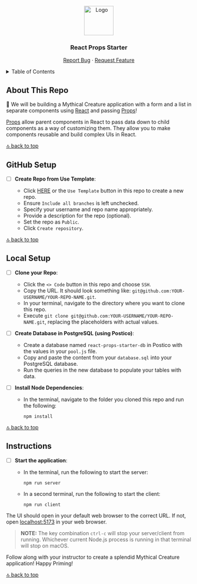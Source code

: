 <a name="react-props-starter"></a>

<div align="center">
  <a href="https://github.com/PrimeAcademy/react-props-starter">
    <img src="https://avatars.githubusercontent.com/u/9360728?s=200&v=4" alt="Logo" width="80" height="80">
  </a>
  <h3>React Props Starter</h3>
  <p>
    <a href="https://github.com/PrimeAcademy/react-props-starter/issues">Report Bug</a>
    ·
    <a href="https://github.com/PrimeAcademy/react-props-starter/issues">Request Feature</a>
  </p>
</div>

<details>
  <summary>Table of Contents</summary>
  <ul>
    <li>
      <a href="#about-this-repo">About This Repo</a>
    </li>
    <li>
      <a href="#github-setup">GitHub Setup</a>
    </li>
    <li><a href="#local-setup">Local Setup</a></li>
    <li><a href="#instructions">Instructions</a></li>
  </ul>
</details>

## About This Repo

👹 We will be building a Mythical Creature application with a form and a list in separate components using [React](https://react.dev/) and passing [Props](https://react.dev/learn/passing-props-to-a-component)!

[Props](https://react.dev/learn/passing-props-to-a-component) allow parent components in React to pass data down to child components as a way of customizing them. They allow you to make components reusable and build complex UIs in React.

[🔝 back to top](#react-props-starter)

## GitHub Setup

- [ ] **Create Repo from Use Template**:
  
  - Click [HERE](https://github.com/new?template_name=react-props-starter&template_owner=prime-digital-academy) or the `Use Template` button in this repo to create a new repo.
  - Ensure `Include all branches` is left unchecked.
  - Specify your username and repo name appropriately.
  - Provide a description for the repo (optional).
  - Set the repo as `Public`.
  - Click `Create repository`.

[🔝 back to top](#react-props-starter)

## Local Setup

- [ ] **Clone your Repo**:

  - Click the `<> Code` button in this repo and choose `SSH`.
  - Copy the URL. It should look something like: `git@github.com:YOUR-USERNAME/YOUR-REPO-NAME.git`.
  - In your terminal, navigate to the directory where you want to clone this repo.
  - Execute `git clone git@github.com:YOUR-USERNAME/YOUR-REPO-NAME.git`, replacing the placeholders with actual values.

- [ ] **Create Database in PostgreSQL (using Postico)**:

  - Create a database named `react-props-starter-db` in Postico with the values in your `pool.js` file.
  - Copy and paste the content from your `database.sql` into your PostgreSQL database.
  - Run the queries in the new database to populate your tables with data.

- [ ] **Install Node Dependencies**:

  - In the terminal, navigate to the folder you cloned this repo and run the following:

    ```shell
    npm install
    ```

[🔝 back to top](#react-props-starter)

## Instructions

- [ ] **Start the application**:

  - In the terminal, run the following to start the server:
  
    ```shell
    npm run server
    ```

  - In a second terminal, run the following to start the client:

    ```shell
    npm run client
    ```

The UI should open in your default web browser to the correct URL. If not, open [localhost:5173](http://localhost:5173) in your web browser.

> **NOTE:** The key combination `ctrl-c` will stop your server/client from running. Whichever current Node.js process is running in that terminal will stop on macOS.

Follow along with your instructor to create a splendid Mythical Creature application! Happy Priming!

[🔝 back to top](#react-props-starter)
